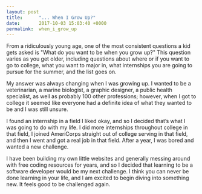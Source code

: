 ```yaml
---
layout: post
title:      "... When I Grow Up?"
date:       2017-10-03 15:03:40 +0000
permalink:  when_i_grow_up
---
```



From a ridiculously young age, one of the most consistent questions a kid gets asked is "What do you want to be when you grow up?" This question varies as you get older, including questions about where or if you want to go to college, what you want to major in, what internships you are going to pursue for the summer, and the list goes on. 

My answer was always changing when I was growing up. I wanted to be a veterinarian, a marine biologist, a graphic designer, a public health specialist, as well as probably 100 other professions; however, when I got to college it seemed like everyone had a definite idea of what they wanted to be and I was still unsure. 

I found an internship in a field I liked okay, and so I decided that’s what I was going to do with my life.  I did more internships throughout college in that field, I joined AmeriCorps straight out of college serving in that field, and then I went and got a real job in that field. After a year, I was bored and wanted a new challenge.

I have been building my own little websites and generally messing around with free coding resources for years, and so I decided that learning to be a software developer would be my next challenge. I think you can never be done learning in your life, and I am excited to begin diving into something new. It feels good to be challenged again. 

